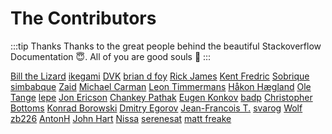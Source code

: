 # The Contributors

:::tip Thanks
Thanks to the great people behind the beautiful Stackoverflow Documentation :innocent:. All of you are good souls :100:
:::

[Bill the Lizard](https://stackoverflow.com/users/1288/bill-the-lizard) [ikegami](https://stackoverflow.com/users/589924/ikegami) [DVK](https://stackoverflow.com/users/119280/dvk) [brian d foy](https://stackoverflow.com/users/2766176/brian-d-foy) [Rick James](https://stackoverflow.com/users/1766831/rick-james) [Kent Fredric](https://stackoverflow.com/users/15614/kent-fredric) [Sobrique](https://stackoverflow.com/users/2566198/sobrique) [simbabque](https://stackoverflow.com/users/1331451/simbabque) [Zaid](https://stackoverflow.com/users/133939/zaid) [Michael Carman](https://stackoverflow.com/users/8233/michael-carman) [Leon Timmermans](https://stackoverflow.com/users/4727/leon-timmermans) [H&#229;kon H&#230;gland](https://stackoverflow.com/users/2173773/h%c3%a5kon-h%c3%a6gland) [Ole Tange](https://stackoverflow.com/users/363028/ole-tange) [lepe](https://stackoverflow.com/users/196507/lepe) [Jon Ericson](https://stackoverflow.com/users/1438/jon-ericson) [Chankey Pathak](https://stackoverflow.com/users/257635/chankey-pathak) [Eugen Konkov](https://stackoverflow.com/users/4632019/eugen-konkov) [badp](https://stackoverflow.com/users/13992/badp) [Christopher Bottoms](https://stackoverflow.com/users/215487/christopher-bottoms) [Konrad Borowski](https://stackoverflow.com/users/736054/konrad-borowski) [Dmitry Egorov](https://stackoverflow.com/users/4295017/dmitry-egorov) [Jean-Francois T.](https://stackoverflow.com/users/1603480/jean-francois-t) [svarog](https://stackoverflow.com/users/1410465/svarog) [Wolf](https://stackoverflow.com/users/2932052/wolf) [zb226](https://stackoverflow.com/users/1529709/zb226) [AntonH](https://stackoverflow.com/users/2261424/antonh) [John Hart](https://stackoverflow.com/users/260371/john-hart) [Nissa](https://stackoverflow.com/users/6388243/nissa) [serenesat](https://stackoverflow.com/users/4248931/serenesat) [matt freake](https://stackoverflow.com/users/1168884/matt-freake) 